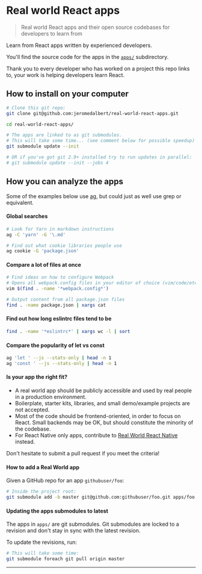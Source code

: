 # Real world React apps

> Real world React apps and their open source codebases for developers to learn from

Learn from React apps written by experienced developers.

You'll find the source code for the apps in the [`apps/`](apps/) subdirectory.

Thank you to every developer who has worked on a project this repo links to, your work is helping developers learn React.

## How to install on your computer

```bash
# Clone this git repo:
git clone git@github.com:jeromedalbert/real-world-react-apps.git

cd real-world-react-apps/

# The apps are linked to as git submodules.
# This will take some time... (see comment below for possible speedup)
git submodule update --init

# OR if you've got git 2.9+ installed try to run updates in parallel:
# git submodule update --init --jobs 4
```

## How you can analyze the apps

Some of the examples below use [ag](https://github.com/ggreer/the_silver_searcher), but could just as well use grep or equivalent.

#### Global searches

```bash
# Look for Yarn in markdown instructions
ag -C 'yarn' -G '\.md'

# Find out what cookie libraries people use
ag cookie -G 'package.json'
```

#### Compare a lot of files at once

```bash
# Find ideas on how to configure Webpack
# Opens all webpack.config files in your editor of choice (vim/code/etc)
vim $(find . -name '*webpack.config*')

# Output content from all package.json files
find . -name package.json | xargs cat
```

#### Find out how long eslintrc files tend to be
```bash
find . -name '*eslintrc*' | xargs wc -l | sort
```

#### Compare the popularity of let vs const
```bash
ag 'let ' --js --stats-only | head -n 1
ag 'const ' --js --stats-only | head -n 1
```

#### Is your app the right fit?

- A real world app should be publicly accessible and used by real people in a production environment.
- Boilerplate, starter kits, libraries, and small demo/example projects are not accepted.
- Most of the code should be frontend-oriented, in order to focus on React. Small backends may be OK, but should constitute the minority of the codebase.
- For React Native only apps, contribute to [Real World React Native](https://github.com/jeromedalbert/real-world-react-native) instead.

Don't hesitate to submit a pull request if you meet the criteria!

#### How to add a Real World app

Given a GitHub repo for an app `githubuser/foo`:

```bash
# Inside the project root:
git submodule add -b master git@github.com:githubuser/foo.git apps/foo
```

#### Updating the apps submodules to latest

The apps in `apps/` are git submodules. Git submodules are locked to a revision and don't stay in sync with the latest revision.

To update the revisions, run:

```bash
# This will take some time:
git submodule foreach git pull origin master
```

---

